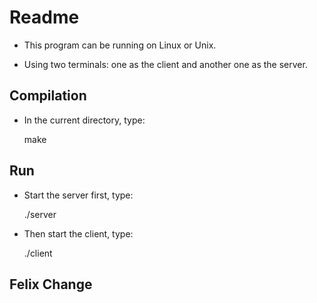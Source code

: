 Readme
======

- This program can be running on Linux or Unix.

- Using two terminals: one as the client and another one as the server.

## Compilation

- In the current directory, type:

    make

## Run

- Start the server first, type:

    ./server

- Then start the client, type:

    ./client

## Felix Change
